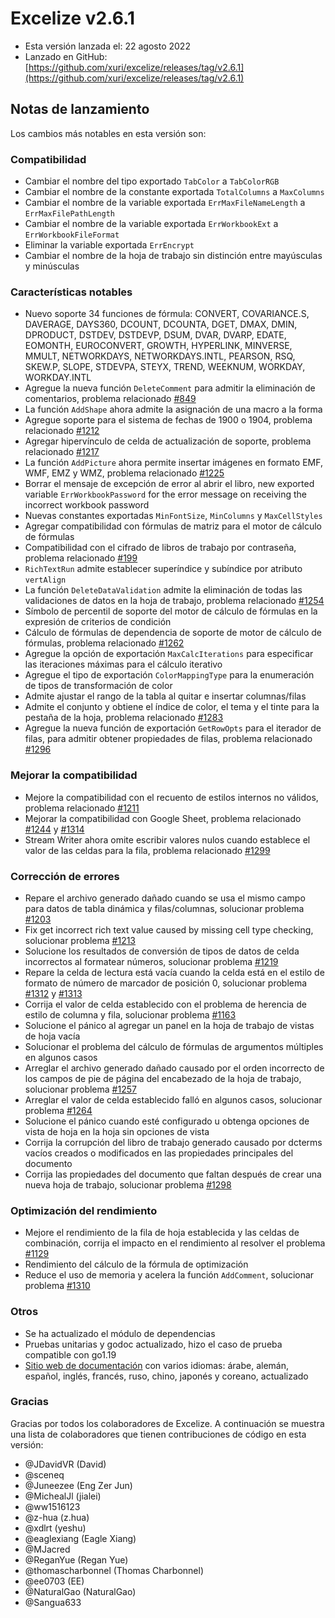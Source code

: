 # Excelize v2.6.1

* Esta versión lanzada el: 22 agosto 2022
* Lanzado en GitHub: [https://github.com/xuri/excelize/releases/tag/v2.6.1](https://github.com/xuri/excelize/releases/tag/v2.6.1)

## Notas de lanzamiento

Los cambios más notables en esta versión son:

### Compatibilidad

* Cambiar el nombre del tipo exportado `TabColor` a `TabColorRGB`
* Cambiar el nombre de la constante exportada `TotalColumns` a `MaxColumns`
* Cambiar el nombre de la variable exportada `ErrMaxFileNameLength` a `ErrMaxFilePathLength`
* Cambiar el nombre de la variable exportada `ErrWorkbookExt` a `ErrWorkbookFileFormat`
* Eliminar la variable exportada `ErrEncrypt`
* Cambiar el nombre de la hoja de trabajo sin distinción entre mayúsculas y minúsculas

### Características notables

* Nuevo soporte 34 funciones de fórmula: CONVERT, COVARIANCE.S, DAVERAGE, DAYS360, DCOUNT, DCOUNTA, DGET, DMAX, DMIN, DPRODUCT, DSTDEV, DSTDEVP, DSUM, DVAR, DVARP, EDATE, EOMONTH, EUROCONVERT, GROWTH, HYPERLINK, MINVERSE, MMULT, NETWORKDAYS, NETWORKDAYS.INTL, PEARSON, RSQ, SKEW.P, SLOPE, STDEVPA, STEYX, TREND, WEEKNUM, WORKDAY, WORKDAY.INTL
* Agregue la nueva función `DeleteComment` para admitir la eliminación de comentarios, problema relacionado [#849](https://github.com/xuri/excelize/issues/849)
* La función `AddShape` ahora admite la asignación de una macro a la forma
* Agregue soporte para el sistema de fechas de 1900 o 1904, problema relacionado [#1212](https://github.com/xuri/excelize/issues/1212)
* Agregar hipervínculo de celda de actualización de soporte, problema relacionado [#1217](https://github.com/xuri/excelize/issues/1217)
* La función `AddPicture` ahora permite insertar imágenes en formato EMF, WMF, EMZ y WMZ, problema relacionado [#1225](https://github.com/xuri/excelize/issues/1225)
* Borrar el mensaje de excepción de error al abrir el libro, new exported variable `ErrWorkbookPassword` for the error message on receiving the incorrect workbook password
* Nuevas constantes exportadas `MinFontSize`, `MinColumns` y `MaxCellStyles`
* Agregar compatibilidad con fórmulas de matriz para el motor de cálculo de fórmulas
* Compatibilidad con el cifrado de libros de trabajo por contraseña, problema relacionado [#199](https://github.com/xuri/excelize/issues/199)
* `RichTextRun` admite establecer superíndice y subíndice por atributo `vertAlign`
* La función `DeleteDataValidation` admite la eliminación de todas las validaciones de datos en la hoja de trabajo, problema relacionado [#1254](https://github.com/xuri/excelize/issues/1254)
* Símbolo de percentil de soporte del motor de cálculo de fórmulas en la expresión de criterios de condición
* Cálculo de fórmulas de dependencia de soporte de motor de cálculo de fórmulas, problema relacionado [#1262](https://github.com/xuri/excelize/issues/1262)
* Agregue la opción de exportación `MaxCalcIterations` para especificar las iteraciones máximas para el cálculo iterativo
* Agregue el tipo de exportación `ColorMappingType` para la enumeración de tipos de transformación de color
* Admite ajustar el rango de la tabla al quitar e insertar columnas/filas
* Admite el conjunto y obtiene el índice de color, el tema y el tinte para la pestaña de la hoja, problema relacionado [#1283](https://github.com/xuri/excelize/issues/1283)
* Agregue la nueva función de exportación `GetRowOpts` para el iterador de filas, para admitir obtener propiedades de filas, problema relacionado [#1296](https://github.com/xuri/excelize/issues/1296)

### Mejorar la compatibilidad

* Mejore la compatibilidad con el recuento de estilos internos no válidos, problema relacionado [#1211](https://github.com/xuri/excelize/issues/1211)
* Mejorar la compatibilidad con Google Sheet, problema relacionado [#1244](https://github.com/xuri/excelize/issues/1244) y [#1314](https://github.com/xuri/excelize/issues/1314)
* Stream Writer ahora omite escribir valores nulos cuando establece el valor de las celdas para la fila, problema relacionado [#1299](https://github.com/xuri/excelize/issues/1299)

### Corrección de errores

* Repare el archivo generado dañado cuando se usa el mismo campo para datos de tabla dinámica y filas/columnas, solucionar problema [#1203](https://github.com/xuri/excelize/issues/1203)
* Fix get incorrect rich text value caused by missing cell type checking, solucionar problema [#1213](https://github.com/xuri/excelize/issues/1213)
* Solucione los resultados de conversión de tipos de datos de celda incorrectos al formatear números, solucionar problema [#1219](https://github.com/xuri/excelize/issues/1219)
* Repare la celda de lectura está vacía cuando la celda está en el estilo de formato de número de marcador de posición 0, solucionar problema [#1312](https://github.com/xuri/excelize/issues/1312) y [#1313](https://github.com/xuri/excelize/issues/1313)
* Corrija el valor de celda establecido con el problema de herencia de estilo de columna y fila, solucionar problema [#1163](https://github.com/xuri/excelize/issues/1163)
* Solucione el pánico al agregar un panel en la hoja de trabajo de vistas de hoja vacía
* Solucionar el problema del cálculo de fórmulas de argumentos múltiples en algunos casos
* Arreglar el archivo generado dañado causado por el orden incorrecto de los campos de pie de página del encabezado de la hoja de trabajo, solucionar problema [#1257](https://github.com/xuri/excelize/issues/1257)
* Arreglar el valor de celda establecido falló en algunos casos, solucionar problema [#1264](https://github.com/xuri/excelize/issues/1264)
* Solucione el pánico cuando esté configurado u obtenga opciones de vista de hoja en la hoja sin opciones de vista
* Corrija la corrupción del libro de trabajo generado causado por dcterms vacíos creados o modificados en las propiedades principales del documento
* Corrija las propiedades del documento que faltan después de crear una nueva hoja de trabajo, solucionar problema [#1298](https://github.com/xuri/excelize/issues/1298)

### Optimización del rendimiento

* Mejore el rendimiento de la fila de hoja establecida y las celdas de combinación, corrija el impacto en el rendimiento al resolver el problema [#1129](https://github.com/xuri/excelize/issues/1129)
* Rendimiento del cálculo de la fórmula de optimización
* Reduce el uso de memoria y acelera la función `AddComment`, solucionar problema [#1310](https://github.com/xuri/excelize/issues/1310)

### Otros

* Se ha actualizado el módulo de dependencias
* Pruebas unitarias y godoc actualizado, hizo el caso de prueba compatible con go1.19
* [Sitio web de documentación](https://xuri.me/excelize) con varios idiomas: árabe, alemán, español, inglés, francés, ruso, chino, japonés y coreano, actualizado

### Gracias

Gracias por todos los colaboradores de Excelize. A continuación se muestra una lista de colaboradores que tienen contribuciones de código en esta versión:

* @JDavidVR (David)
* @sceneq
* @Juneezee (Eng Zer Jun)
* @MichealJl (jialei)
* @ww1516123
* @z-hua (z.hua)
* @xdlrt (yeshu)
* @eaglexiang (Eagle Xiang)
* @MJacred
* @ReganYue (Regan Yue)
* @thomascharbonnel (Thomas Charbonnel)
* @ee0703 (EE)
* @NaturalGao (NaturalGao)
* @Sangua633
